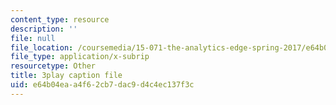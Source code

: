 ```yaml
---
content_type: resource
description: ''
file: null
file_location: /coursemedia/15-071-the-analytics-edge-spring-2017/e64b04eaa4f62cb7dac9d4c4ec137f3c_NAQhRc3OQAw.srt
file_type: application/x-subrip
resourcetype: Other
title: 3play caption file
uid: e64b04ea-a4f6-2cb7-dac9-d4c4ec137f3c
---
```

